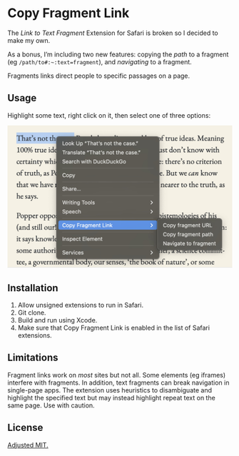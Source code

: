 # Copy Fragment Link

The *Link to Text Fragment* Extension for Safari is broken so I decided to make my own.

As a bonus, I’m including two new features: copying the *path* to a fragment (eg `/path/to#:~:text=fragment`), and *navigating* to a fragment.

Fragments links direct people to specific passages on a page.

## Usage

Highlight some text, right click on it, then select one of three options:

![Context menu](context-menu.jpg)

## Installation

1. Allow unsigned extensions to run in Safari.
2. Git clone.
3. Build and run using Xcode.
4. Make sure that Copy Fragment Link is enabled in the list of Safari extensions.

## Limitations

Fragment links work on *most* sites but not all. Some elements (eg iframes) interfere with fragments. In addition, text fragments can break navigation in single-page apps. The extension uses heuristics to disambiguate and highlight the specified text but may instead highlight repeat text on the same page. Use with caution.

## License

[Adjusted MIT.](License)
